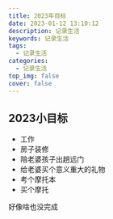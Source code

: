 ```yaml
---
title: 2023年目标
date: 2023-01-12 13:10:12
description: 记录生活
keywords: 记录生活
tags:
  - 记录生活
categories:
  - 记录生活
top_img: false
cover: false
---
```


## 2023小目标
- 工作
- 房子装修
- 陪老婆孩子出趟远门
- 给老婆买个意义重大的礼物
- 考个摩托本
- 买个摩托



好像啥也没完成
